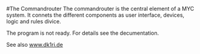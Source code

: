 #The Commandrouter
The commandrouter is the central element of a MYC system. It connets the different components as user interface, devices, logic and rules divice.

The program is not ready. For details see the decumentation.

See also www.dk1ri.de
